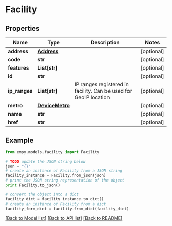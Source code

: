 # Facility


## Properties
Name | Type | Description | Notes
------------ | ------------- | ------------- | -------------
**address** | [**Address**](Address.md) |  | [optional] 
**code** | **str** |  | [optional] 
**features** | **List[str]** |  | [optional] 
**id** | **str** |  | [optional] 
**ip_ranges** | **List[str]** | IP ranges registered in facility. Can be used for GeoIP location | [optional] 
**metro** | [**DeviceMetro**](DeviceMetro.md) |  | [optional] 
**name** | **str** |  | [optional] 
**href** | **str** |  | [optional] 

## Example

```python
from empy.models.facility import Facility

# TODO update the JSON string below
json = "{}"
# create an instance of Facility from a JSON string
facility_instance = Facility.from_json(json)
# print the JSON string representation of the object
print Facility.to_json()

# convert the object into a dict
facility_dict = facility_instance.to_dict()
# create an instance of Facility from a dict
facility_form_dict = facility.from_dict(facility_dict)
```
[[Back to Model list]](../README.md#documentation-for-models) [[Back to API list]](../README.md#documentation-for-api-endpoints) [[Back to README]](../README.md)


